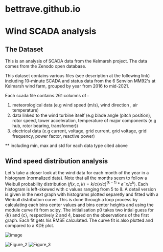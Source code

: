 # bettrave.github.io
# Wind SCADA analysis

## The Dataset

This is an analysis of SCADA data from the Kelmarsh project. The data comes from the Zenodo open database.

This dataset contains various files (see description at the following link) including 10-minute SCADA and status data from the 6 Senvion MM92's at Kelmarsh wind farm, grouped by year from 2016 to mid-2021. 

Each scada file contains 261 columns of :

1. meteorological data (e.g wind speed (m/s), wind direction , air temperature)
2. data linked to the wind turbine itself (e.g blade angle (pitch position), rotor speed, tower acceleration, temperature of major components (e.g hub, rotor bearing, transformer))
3. electrical data (e.g current, voltage, grid current, grid voltage, grid frequency, power factor, reactive power)

** including min, max and std for each data type cited above

## Wind speed distribution analysis

Let's take a closer look at the wind data for each month of the year in a histogram (normalized data). Note that all the months seem to follow a Weibull probability distribution ($f(x, c, k) = {k/c}(x/c)^(k-1)*e^-{x/c}^k$). Each histogram is left-skewed with c values ranging from 5 to 8. A detail version is given in the next graph with histograms plotted separetly and fitted with a Weibull distribution curve. This is done through a loop process by calculating each bins center values and bins center heights and using the module curve fit from scipy. The initialisation p0 takes two intial guess for {k} and {c}, respectively 2 and 4, based on the observations of the first graph. Each fit gets his RMSE calculated. The curve fit is also plotted and compared to a KDE plot.

![image](https://github.com/user-attachments/assets/748253fd-fc21-44a2-b2c1-e277968d3ccb)


![Figure_2](https://github.com/user-attachments/assets/7bcbd733-9ce6-47e2-8369-6a0273f5e5a5)
![Figure_3](https://github.com/user-attachments/assets/92cbf7cd-9d10-49c6-b169-23f5ce842778)

